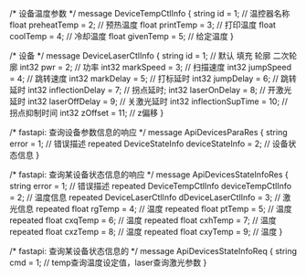 /* 设备温度参数 */
message DeviceTempCtlInfo {
    string id = 1; // 温控器名称
    float preheatTemp = 2; // 预热温度
	float printTemp = 3; // 打印温度
	float coolTemp = 4; // 冷却温度
	float givenTemp = 5; // 给定温度
}

/* 设备 */
message DeviceLaserCtlInfo {
    string id = 1; // 默认 填充 轮廓 二次轮廓
    int32 pwr = 2; // 功率
	int32 markSpeed = 3; // 扫描速度
	int32 jumpSpeed = 4; // 跳转速度
	int32 markDelay = 5; // 打标延时
	int32 jumpDelay = 6; // 跳转延时
	int32 inflectionDelay = 7; // 拐点延时;
	int32 laserOnDelay = 8; // 开激光延时
	int32 laserOffDelay = 9; // 关激光延时
	int32 inflectionSupTime = 10; // 拐点抑制时间
	int32 zOffset = 11; // z偏移
}

/* fastapi: 查询设备参数信息的响应 */
message ApiDevicesParaRes {
    string error = 1; // 错误描述
    repeated DeviceStateInfo deviceStateInfo = 2; // 设备状态信息
}

/* fastapi: 查询某设备状态信息的响应 */
message ApiDevicesStateInfoRes {
    string error = 1; // 错误描述
    repeated DeviceTempCtlInfo deviceTempCtlInfo = 2; // 温度信息
	repeated DeviceLaserCtlInfo dDeviceLaserCtlInfo = 3; // 激光信息
	repeated float rgTemp = 4; // 温度
	repeated float ptTemp = 5; // 温度
	repeated float cxqTemp = 6; // 温度
	repeated float cxhTemp = 7; // 温度
	repeated float cxzTemp = 8; // 温度
	repeated float cxyTemp = 9; // 温度
}

/* fastapi: 查询某设备状态信息的 */
message ApiDevicesStateInfoReq {
    string cmd = 1; // temp查询温度设定值，laser查询激光参数
}